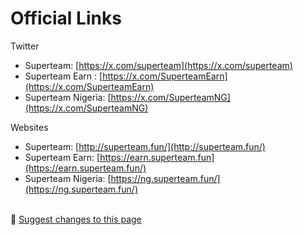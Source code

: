 # Official Links

Twitter

* Superteam: [https://x.com/superteam](https://x.com/superteam)
* Superteam Earn : [https://x.com/SuperteamEarn](https://x.com/SuperteamEarn)
* Superteam Nigeria: [https://x.com/SuperteamNG](https://x.com/SuperteamNG)

Websites

* Superteam: [http://superteam.fun/](http://superteam.fun/)
* Superteam Earn: [https://earn.superteam.fun](https://earn.superteam.fun/)
* Superteam Nigeria: [https://ng.superteam.fun/](https://ng.superteam.fun/)

\
:link: [Suggest changes to this page](official-links.md)
